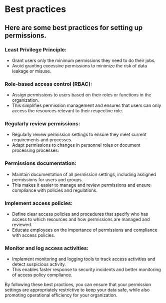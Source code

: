 # Best practices

## Here are some best practices for setting up permissions.

### Least Privilege Principle:

* Grant users only the minimum permissions they need to do their jobs.&#x20;
* Avoid granting excessive permissions to minimize the risk of data leakage or misuse.

### Role-based access control (RBAC):

* Assign permissions to users based on their roles or functions in the organization.&#x20;
* This simplifies permission management and ensures that users can only access the resources relevant to their respective role.

### Regularly review permissions:

* Regularly review permission settings to ensure they meet current requirements and processes.&#x20;
* Adapt permissions to changes in personnel roles or document processing processes.

### Permissions documentation:

* Maintain documentation of all permission settings, including assigned permissions for users and groups.&#x20;
* This makes it easier to manage and review permissions and ensure compliance with policies and regulations.

### Implement access policies:

* Define clear access policies and procedures that specify who has access to which resources and how permissions are managed and reviewed.&#x20;
* Educate employees on the importance of permissions and compliance with access policies.

### Monitor and log access activities:

* Implement monitoring and logging tools to track access activities and detect suspicious activity.&#x20;
*   This enables faster response to security incidents and better monitoring of access policy compliance.



By following these best practices, you can ensure that your permission settings are appropriately restrictive to keep your data safe, while also promoting operational efficiency for your organization.
